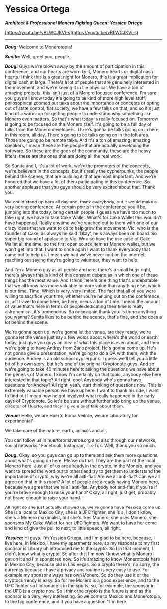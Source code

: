 # Yessica Ortega

_**Architect & Professional Monero Fighting Queen: Yessica Ortega**_

[https://youtu.be/vBLWCJKVi-s](https://youtu.be/vBLWCJKVi-s)

---

_**Doug:**_ Welcome to Monerotopia!

_**Sunita:**_ Well, greet you, people.

_**Doug:**_ Guys we're blown away by the amount of participation in this conference, and our hearts are worn by it, Monero hearts or digital cash hearts. I think this is a great night for Monero, this is a great implication for digital cash at large. There's a lot of people that are genuinely interested in the movement, and we're seeing it in the physical. We have a ton of amazing projects, this isn't just of a Monero focused conference. I'm sure you guys all know today it's going to be kind of more high level stuff, philosophical zoomed out talks about the importance of concepts of opting out of state control, fiat society, we have a few talks on that, and so it's just kind of a warm-up for getting people to understand why something like Monero even matters. So that's what today is really focused on. Tomorrow is going to be focused on the Monero itself. It's going to be a full day of talks from the Monero developers. There's gonna be talks going on in here, in this room, all day. There's going to be talks going on in the loft area. Those are going to be remote talks. And it's a ton of amazing, amazing speakers, I mean these are the people that are actually developing the software. So these are the gods of the community, these are the heavy lifters, these are the ones that are doing all the real work.

So Sunita and I, it's a lot of work, we're the promoters of the concepts, we're believers in the concepts, but it's really the cypherpunks, the people behind the scenes, that are building it, that are most important. And we're honored that we have a lot of them participating in this conference. So another applause that you guys should be very excited about that. Thank you.

We could stand up here all day and, thank everybody, but it would make a very boring conference. At certain points in the conference you'll be, jumping into the today, bring certain people. I guess we have too much to take right, we have to take Cake Wallet. What's for Cake Wallet this wouldn't have happened. Really anytime we've reached out to them with one of our crazy ideas that we want to do to help grow the movement, Vic, who is the founder of Cake, as always he said 'Okay', he's always been on board. So super big round of applause to Vic. We also have the use case of Cake Wallet all the time, so the first open source item as Monero wallet, but we won't get into that. I want to once again I want to thank everybody that came out to help us. I mean we had we've never met on the internet, reaching out saying they're going to volunteer, they want to help.

And I'm a Monero guy as all people are here, there's a small bugs right, there's always this is kind of this constant debate as in which one of these things has the most value. And I think there's one thing that's undebatable, that we all know has more valuable or more value than anything else, which is our time. Time. Which is very, very limited. The fact that all of you were willing to sacrifice your time, whether you're helping out on the conference, or just travel to come here, be here, needs a ton of time. I mean the amount of value that's here in terms of people dedicating their time is really astronomical, it's tremendous. So once again thank you. Is there anything you wanna? Sunita likes to be behind the scenes, that's fine, and she does a lot behind the scene.

We're gonna open up, we're gonna let the venue, are they ready, we're gonna let the venue just say a few words about where's the world or earth today, just give you guys an idea of what this place is even about, and then we're going to have Andrey from Zano project. He's gonna come up. He's not gonna give a presentation, we're going to do a QA with them, with the audience. Andrey is an old school cypherpunk. I guess we'll tell you a little bit of his own story, but he's one of the original Cryptonote guys. And so we're going to take 40 minutes here to asking the questions we have about the genesis of Monero. I know I'm certainly on that topic, anybody else here interested in that topic? All right, cool. Anybody who's gonna have questions for Andrey? All right, yeah, start thinking of questions now. This is extremely valuable person we have up here. I want to thank his ride, I want to find out I mean how he got involved, what really happened in the early days of Cryptonote. So let's be sure without further ado bring up the venue, director of Huerto, and they'll give a brief talk about them.

_**Venue:**_ Hello, we are Huerto Roma Vedrde, we are laboratory for experimental'

We take care of the nature, earth, animals and air.

You can follow us in huertoromaverde.org and also through our networks, social networks ' Facebook, Instagram, Tik-Tok. Well, thank you so much.

_**Doug:**_ Okay, so you guys can go up to them and ask them more questions about what's going on here. Please do that. They are the part of the local Monero here. Just all of us are already in the crypto, in the Monero, and you want to spread the word out to others and try to get them to understand the importance of crypto, why we're all anti-fiat. Are we all anti-fiat? Can we all agree on that in this room? A lot of people are already having Monero here, because we agree that we're all anti-fiat. Anybody not anti-fiat, if you're if you're brave enough to raise your hand? Okay, all right, just get, probably not brave enough to raise your hand.

All right so she just actually showed up, we're gonna have Yessica come up. She is a local to Mexico City, she is a UFC fighter, she is a, I don't know, she's a Monero maximalist, but she's likes Monero, she uses Monero, she sponsors My Cake Wallet for her UFC fighters. We want to have her come and kind of give the pull to next, to little speech, all right.

_**Yessica:**_ Hi guys. I'm Yessica Ortega, and I'm glad to be here, because, I live here, in Mexico, I have my apartments here, so my response to my first sponsor is Library uh introduced me to the crypto. So I in that moment, I didn't know what is crypto. So after that I'm now I know what is Monero I get on it and I'm sponsored now. So it's amazing to know Monerotopia here in Mexico City, because old in Las Vegas. So a crypto there's, no sorry, the currency because I have a privacy and routine is very easy to use. For example my sponsor always has own Monero. So do they use it or the cryptocurrency is easy. So for me Monero is a good experience, and to the UFC fighter so I introduce it in the sports, so, for example, the sponsor in the UFC is a crypto now. So I think the crypto is the future is and as the sponsor is a very, very interesting. So welcome to Mexico and Monerotopia, to the big conference, and if you have a question ' I'm here.
